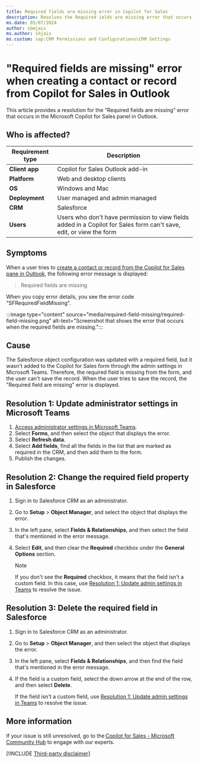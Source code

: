 ```yaml
---
title: Required fields are missing error in Copilot for Sales
description: Resolves the Required ields are missing error that occurs when creating a contact or record in the Microsoft Copilot for Sales panel in Outlook.
ms.date: 05/07/2024
author: sbmjais
ms.author: shjais
ms.custom: sap:CRM Permissions and Configurations\CRM Settings
---
```

# "Required fields are missing" error when creating a contact or record from Copilot for Sales in Outlook

This article provides a resolution for the “Required fields are missing” error that occurs in the Microsoft Copilot for Sales panel in Outlook.

## Who is affected?

| Requirement type |Description  |
|---------|---------|
|**Client app**     |  Copilot for Sales Outlook add-in        |
|**Platform**     | Web and desktop clients         |
|**OS**     | Windows and Mac         |
|**Deployment**     | User managed and admin managed       |
|**CRM**     | Salesforce      |
|**Users**     | Users who don't have permission to view fields added in a Copilot for Sales form can't save, edit, or view the form  |

## Symptoms

When a user tries to [create a contact or record from the Copilot for Sales pane in Outlook](/microsoft-sales-copilot/create-contact-crm-sales-copilot), the following error message is displayed: 

> Required fields are missing

When you copy error details, you see the error code "SFRequiredFieldMissing".

:::image type="content" source="media/required-field-missing/required-field-missing.png" alt-text="Screenshot that shows the error that occurs when the required fields are missing.":::

## Cause

The Salesforce object configuration was updated with a required field, but it wasn't added to the Copilot for Sales form through the admin settings in Microsoft Teams. Therefore, the required field is missing from the form, and the user can't save the record. When the user tries to save the record, the "Required field are missing" error is displayed.

## Resolution 1: Update administrator settings in Microsoft Teams

1. [Access administrator settings in Microsoft Teams](/microsoft-sales-copilot/administrator-settings-for-viva-sales#access-administrator-settings).
2. Select **Forms**, and then select the object that displays the error.
3. Select **Refresh data**.
4. Select **Add fields**, find all the fields in the list that are marked as required in the CRM, and then add them to the form.
5. Publish the changes.

## Resolution 2: Change the required field property in Salesforce

1. Sign in to Salesforce CRM as an administrator.
2. Go to **Setup** > **Object Manager**, and select the object that displays the error.
3. In the left pane, select **Fields & Relationships**, and then select the field that's mentioned in the error message.
4. Select **Edit**, and then clear the **Required** checkbox under the **General Options** section.

     > [!NOTE]
     > If you don't see the **Required** checkbox, it means that the field isn't a custom field. In this case, use [Resolution 1: Update admin settings in Teams](#resolution-1-update-administrator-settings-in-microsoft-teams) to resolve the issue.

## Resolution 3: Delete the required field in Salesforce

1. Sign in to Salesforce CRM as an administrator.
2. Go to **Setup** > **Object Manager**, and then select the object that displays the error.
3. In the left pane, select **Fields & Relationships**, and then find the field that's mentioned in the error message.
4. If the field is a custom field, select the down arrow at the end of the row, and then select **Delete**. 

    If the field isn't a custom field, use [Resolution 1: Update admin settings in Teams](#resolution-1-update-administrator-settings-in-microsoft-teams) to resolve the issue.

## More information

If your issue is still unresolved, go to the [Copilot for Sales - Microsoft Community Hub](https://techcommunity.microsoft.com/t5/viva-sales/bd-p/VivaSales) to engage with our experts.

[!INCLUDE [Third-party disclaimer](../../includes/third-party-disclaimer.md)]
